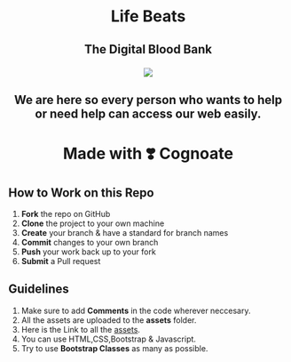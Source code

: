 # <p align=center>Life Beats </p>

<h2><p align=center><b>The Digital Blood Bank</b></p></h2>
 <p align=center> 
<img src="https://github.com/JD235/Life-Beats/blob/master/assets/life-beats-01.png">
  </p> 
<h2><p align=center><b>We are here so every person who wants to help or need help can access our web easily.</b></p></h2>

# <p align=center>Made with :heavy_heart_exclamation: Cognoate </p>

<h2><b>How to Work on this Repo</b></h2>

1. <b>Fork</b> the repo on GitHub
1. <b>Clone</b> the project to your own machine
1. <b>Create</b> your branch & have a standard for branch names
1. <b>Commit</b> changes to your own branch 
1. <b>Push</b> your work back up to your fork
1. <b>Submit</b> a Pull request

<h2><b>Guidelines</b></h2>

1. Make sure to add <b>Comments</b> in the code wherever neccesary.
1. All the assets are uploaded to the <b>assets</b> folder.
1. Here is the Link to all the [assets](https://xd.adobe.com/view/75556452-56ee-4684-78e1-6fcbee7e7be1-0364/).
1. You can use HTML,CSS,Bootstrap & Javascript.
1. Try to use <b>Bootstrap Classes</b> as many as possible.

 
